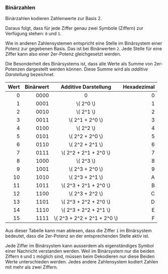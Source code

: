 ### Binärzahlen

<p class="alert alert-primary" markdown="1">
Binärzahlen kodieren Zahlenwerte zur Basis 2.
</p>

Daraus folgt, dass für jede Ziffer genau zwei Symbole (Ziffern) zur Verfügung stehen: `0` und `1`. 

Wie in anderen Zahlensystemen entspricht eine Stelle im Binärsystem einer Potenz zur gegebenen Basis. Das ist bei Binärwerten `2`. Jede Stelle für eine Ziffer kann also einer 2er-Potenz gleichgesetzt werden.

Die Besonderheit des Binärsystems ist, dass alle Werte als Summe von 2er-Potenzen dargestellt werden können. Diese Summe wird als *additive Darstellung* bezeichnet. 

| Wert | Binärwert | Additive Darstellung | Hexadezimal | 
| ---: | ---: | :---: | ---: | 
| 0 | 0000 | 0 | 0 | 
| 1 | 0001 | \\( 2^0 \\) | 1 |
| 2 | 0010 | \\( 2^1 \\) | 2 | 
| 3 | 0011 | \\( 2^1 + 2^0 \\) | 3 |
| 4 | 0100 | \\( 2^2 \\) | 4 |
| 5 | 0101 | \\( 2^2 + 2^0 \\) | 5 |
| 6 | 0110 | \\( 2^2 + 2^1 \\) | 6 | 
| 7 | 0111 | \\( 2^2 + 2^1 + 2^0 \\) | 7 |
| 8 | 1000 | \\( 2^3 \\) | 8 |
| 9 | 1001 | \\( 2^3 + 2^0 \\) | 9 |
| 10 | 1010 | \\( 2^3 + 2^1 \\) | A |
| 11 | 1011 | \\( 2^3 + 2^1 + 2^0 \\) | B | 
| 12 | 1100 | \\( 2^3 + 2^2 \\) | C |
| 13 | 1101 | \\( 2^3 + 2^2 + 2^0 \\) | D |
| 14 | 1110 | \\( 2^3 + 2^2 + 2^1 \\) | E |
| 15 | 1111 | \\( 2^3 + 2^2 + 2^1 + 2^0 \\) | F |

Aus dieser Tabelle kann man ablesen, dass die Ziffer `1` im Binärsystem bedeutet, dass die 2er-Potenz an der entsprechenden Stelle aktiv ist. 

Jede Ziffer im Binärsystem kann ausserdem als eigenständiges Symbol einer Nachricht verstanden werden. Weil im Binärsystem nur die beiden Ziffern `0` und `1` möglich sind, müssen beim Dekodieren nur diese Beiden Werte unterschieden werden. Jedes andere Zahlensystem kodiert Zahlen mit mehr als zwei Ziffern.
